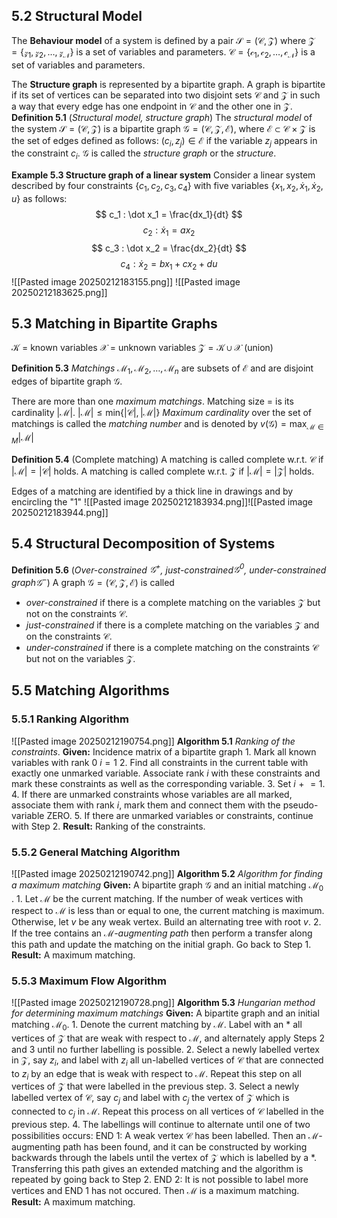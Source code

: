 ## 5.2 Structural Model

The **Behaviour model** of a system is defined by a pair
	$\mathcal{S} = (\mathcal{C}, \mathcal{Z})$
where
	$\mathcal{Z} = \{\mathcal{z_1}, \mathcal{z_2}, \dotsc, \mathcal{z_N}\}$ is a set of variables and parameters.
	$\mathcal{C} = \{\mathcal{c_1}, \mathcal{c_2}, \dotsc, \mathcal{c_N}\}$ is a set of variables and parameters.
	
The **Structure graph** is represented by a bipartite graph. A graph is bipartite if its set of vertices can be separated into two disjoint sets $\mathcal{C}$ and $\mathcal{Z}$ in such a way that every edge has one endpoint in $\mathcal{C}$ and the other one in $\mathcal{Z}$.
**Definition 5.1** (*Structural model, structure graph*) The *structural model* of the system $\mathcal{S} = (\mathcal{C}, \mathcal{Z})$ is a bipartite graph
	$\mathcal{G} = (\mathcal{C},\mathcal{Z},\mathcal{E})$,
where $\mathcal{E} \subset \mathcal{C} \times \mathcal{Z}$ is the set of edges defined as follows:
	$(c_i, z_j) \in \mathcal{E}$ if the variable $z_j$ appears in the constraint $c_i$.
$\mathcal{G}$ is called the *structure graph* or the *structure*.

**Example 5.3 Structure graph of a linear system**
Consider a linear system described by four constraints $\{c_1, c_2, c_3, c_4\}$ with five variables
$\{x_1, x_2, \dot x_1, \dot x_2, u\}$ as follows:
$$
c_1 : \dot x_1 = \frac{dx_1}{dt}
$$
$$
c_2 : \dot x_1 = ax_2
$$
$$
c_3 : \dot x_2 = \frac{dx_2}{dt}
$$
$$
c_4 : \dot x_2 = bx_1 + cx_2 + du
$$
![[Pasted image 20250212183155.png]]
![[Pasted image 20250212183625.png]]
## 5.3 Matching in Bipartite Graphs
$\mathcal{K}$ = known variables
$\mathcal{X}$ = unknown variables
$\mathcal{Z} = \mathcal{K}\cup \mathcal{X}$ (union)

**Definition 5.3** *Matchings* $\mathcal{M}_1, \mathcal{M}_2, \dotsc, \mathcal{M}_n$ are subsets of $\mathcal{E}$ and are disjoint edges of bipartite graph $\mathcal{G}$.

There are more than one *maximum matchings*.
Matching size = is its cardinality $|\mathcal{M}|$.
$|\mathcal{M}|\leq \text{min}\{|\mathcal{C}|, |\mathcal{M}|\}$
*Maximum cardinality* over the set of matchings is called the *matching number* and is denoted by $v(\mathcal{G}) = \text{max}_{\mathcal{M}\in M}|\mathcal{M}|$

**Definition 5.4** (Complete matching) A matching is called complete w.r.t. $\mathcal{C}$ if $|\mathcal{M}| = |\mathcal{C}|$ holds. A matching is called complete w.r.t. $\mathcal{Z}$ if $|\mathcal{M}| = |\mathcal{Z}|$ holds.

Edges of a matching are identified by a thick line in drawings and by encircling the "1"
![[Pasted image 20250212183934.png]]![[Pasted image 20250212183944.png]]

## 5.4 Structural Decomposition of Systems
**Definition 5.6** (*Over-constrained $\mathcal{G}^+$, just-constrained$\mathcal{G}^0$, under-constrained graph$\mathcal{G}^-$*) A graph $\mathcal{G} = (\mathcal{C},\mathcal{Z},\mathcal{E})$ is called
- *over-constrained* if there is a complete matching on the variables $\mathcal{Z}$ but not on the
constraints $\mathcal{C}$.
- *just-constrained* if there is a complete matching on the variables $\mathcal{Z}$ and on the constraints $\mathcal{C}$.
- *under-constrained* if there is a complete matching on the constraints $\mathcal{C}$ but not on the variables $\mathcal{Z}$.
## 5.5 Matching Algorithms
### 5.5.1 Ranking Algorithm
![[Pasted image 20250212190754.png]]
**Algorithm 5.1** *Ranking of the constraints*.
	**Given:** Incidence matrix of a bipartite graph
		1. Mark all known variables with rank 0
		   $i = 1$
		2. Find all constraints in the current table with exactly one unmarked variable. Associate rank $i$ with these constraints and mark these constraints as well as the corresponding variable.
		3. Set $i \mathrel{+}= 1$.
		4. If there are unmarked constraints whose variables are all marked, associate them with rank $i$, mark them and connect them with the pseudo-variable ZERO.
		5. If there are unmarked variables or constraints, continue with Step 2.
	**Result:** Ranking of the constraints.
### 5.5.2 General Matching Algorithm
![[Pasted image 20250212190742.png]]
**Algorithm 5.2** *Algorithm for finding a maximum matching*
	**Given:** A bipartite graph $\mathcal{G}$ and an initial matching $\mathcal{M}_0$ .
		1. Let $\mathcal{M}$ be the current matching. If the number of weak vertices with respect to $\mathcal{M}$ is less than or equal to one, the current matching is maximum. Otherwise, let $v$ be any weak vertex. Build an alternating tree with root $v$.
		2. If the tree contains an $\mathcal{M}$*-augmenting path* then perform a transfer along this path and update the matching on the initial graph.
		   Go back to Step 1.
	**Result:** A maximum matching.
### 5.5.3 Maximum Flow Algorithm
![[Pasted image 20250212190728.png]]
**Algorithm 5.3** *Hungarian method for determining maximum matchings*
	**Given:** A bipartite graph and an initial matching $\mathcal{M}_0$.
		1. Denote the current matching by $\mathcal{M}$. Label with an * all vertices of $\mathcal{Z}$ that are weak with respect to $\mathcal{M}$, and alternately apply Steps 2 and 3 until no further labelling is possible.
		2. Select a newly labelled vertex in $\mathcal{Z}$, say $z_i$, and label with $z_i$ all un-labelled vertices of $\mathcal{C}$ that are connected to $z_i$ by an edge that is weak with respect to $\mathcal{M}$. Repeat this step on all vertices of $\mathcal{Z}$ that were labelled in the previous step.
		3. Select a newly labelled vertex of $\mathcal{C}$, say $c_j$ and label with $c_j$ the vertex of $\mathcal{Z}$ which is connected to $c_j$ in $\mathcal{M}$. Repeat this process on all vertices of $\mathcal{C}$ labelled in the previous step.
		4. The labellings will continue to alternate until one of two possibilities occurs:
	END 1: A weak vertex $\mathcal{C}$ has been labelled. Then an $\mathcal{M}$-augmenting path has been found, and it can be constructed by working backwards through the labels until the vertex of $\mathcal{Z}$ which is labelled by a \*. Transferring this path gives an extended matching and the algorithm is repeated by going back to Step 2.
	END 2: It is not possible to label more vertices and END 1 has not occured. Then $\mathcal{M}$ is a maximum matching.
	**Result:** A maximum matching.